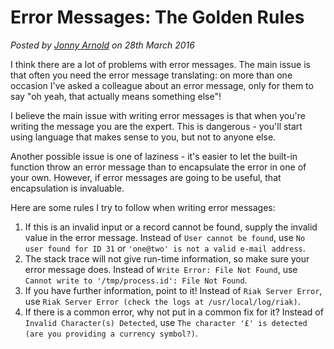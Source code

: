 # Error Messages: The Golden Rules
<!--- software -->
*Posted by [Jonny Arnold](/) on 28th March 2016*

I think there are a lot of problems with error messages. The main issue is that often you need the error message translating: on more than one occasion I've asked a colleague about an error message, only for them to say "oh yeah, that actually means something else"!

I believe the main issue with writing error messages is that when you're writing the message you are the expert. This is dangerous - you'll start using language that makes sense to you, but not to anyone else.

Another possible issue is one of laziness - it's easier to let the built-in function throw an error message than to encapsulate the error in one of your own. However, if error messages are going to be useful, that encapsulation is invaluable.

Here are some rules I try to follow when writing error messages:

1. If this is an invalid input or a record cannot be found, supply the invalid value in the error message. Instead of `User cannot be found`, use `No user found for ID 31` or `'one@two' is not a valid e-mail address`.
2. The stack trace will not give run-time information, so make sure your error message does. Instead of `Write Error: File Not Found`, use `Cannot write to '/tmp/process.id': File Not Found`.
3. If you have further information, point to it! Instead of `Riak Server Error`, use `Riak Server Error (check the logs at /usr/local/log/riak)`.
4. If there is a common error, why not put in a common fix for it? Instead of `Invalid Character(s) Detected`, use `The character '£' is detected (are you providing a currency symbol?)`.
